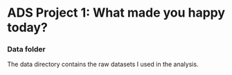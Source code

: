 # ADS Project 1: What made you happy today?
### Data folder

The data directory contains the raw datasets I used in the analysis.
